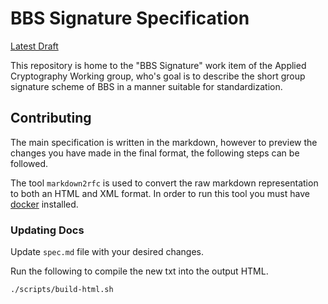 # BBS Signature Specification

[Latest Draft](https://mattrglobal.github.io/bbs-signatures-spec/)

This repository is home to the "BBS Signature" work item of the Applied Cryptography Working group, who's goal is
to describe the short group signature scheme of BBS in a manner suitable for standardization.

## Contributing

The main specification is written in the markdown, however to preview the changes you have made in the final format, the following steps can be followed.

The tool `markdown2rfc` is used to convert the raw markdown representation to both an HTML and XML format. In order to run this tool you must have [docker](https://www.docker.com/) installed.

### Updating Docs

Update `spec.md` file with your desired changes.

Run the following to compile the new txt into the output HTML.

```./scripts/build-html.sh```
